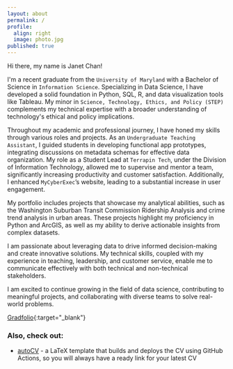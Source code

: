 ```yaml
---
layout: about
permalink: /
profile:
  align: right
  image: photo.jpg
published: true
---
```

Hi there, my name is Janet Chan!

I'm a recent graduate from the `University of Maryland` with a Bachelor of Science in `Information Science`. Specializing in Data Science, I have developed a solid foundation in Python, SQL, R, and data visualization tools like Tableau. My minor in `Science, Technology, Ethics, and Policy (STEP)` complements my technical expertise with a broader understanding of technology's ethical and policy implications.

Throughout my academic and professional journey, I have honed my skills through various roles and projects. As an `Undergraduate Teaching Assistant`, I guided students in developing functional app prototypes, integrating discussions on metadata schemas for effective data organization. My role as a Student Lead at `Terrapin Tech`, under the Division of Information Technology, allowed me to supervise and mentor a team, significantly increasing productivity and customer satisfaction. Additionally, I enhanced `MyCyberExec`’s website, leading to a substantial increase in user engagement.

My portfolio includes projects that showcase my analytical abilities, such as the Washington Suburban Transit Commission Ridership Analysis and crime trend analysis in urban areas. These projects highlight my proficiency in Python and ArcGIS, as well as my ability to derive actionable insights from complex datasets.

I am passionate about leveraging data to drive informed decision-making and create innovative solutions. My technical skills, coupled with my experience in teaching, leadership, and customer service, enable me to communicate effectively with both technical and non-technical stakeholders.

I am excited to continue growing in the field of data science, contributing to meaningful projects, and collaborating with diverse teams to solve real-world problems.

[Gradfolio](https://github.com/jitinnair1/gradfolio){:target="_blank"} 


### Also, check out:

- [autoCV](https://github.com/jitinnair1/autocv) - a LaTeX template that builds and deploys the CV using GitHub Actions, so you will always have a ready link for your latest CV
